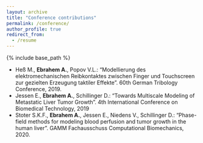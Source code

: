 ```yaml
---
layout: archive
title: "Conference contributions"
permalink: /conference/
author_profile: true
redirect_from:
  - /resume
---
```


{% include base_path %}



* Heß M., **Ebrahem A.**, Popov V.L.: “Modellierung des elektromechanischen Reibkontaktes zwischen Finger und Touchscreen zur gezielten Erzeugung taktiler Effekte”. 60th German Tribology Conference, 2019.
* Jessen E., **Ebrahem A.**, Schillinger D.: “Towards Multiscale Modeling of Metastatic Liver Tumor Growth”. 4th International Conference on Biomedical Technology, 2019
* Stoter S.K.F., **Ebrahem A.**, Jessen E., Niedens V., Schillinger D.: “Phase-field methods for modeling blood perfusion and tumor growth in the human liver”. GAMM Fachausschuss Computational Biomechanics, 2020.


